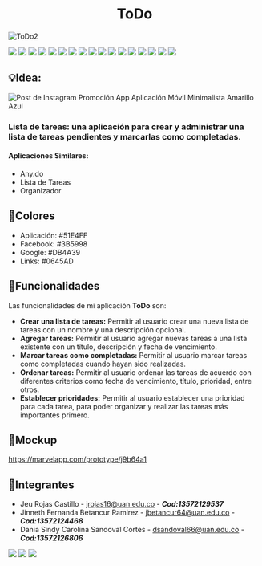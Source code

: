 <h1 align="center"> ToDo </h1>

![ToDo2](https://user-images.githubusercontent.com/90876062/232974613-69d8de40-8abb-4091-8b01-7b66d4dfa5f8.png)

<a href="https://github.com/JeuRC/ToDo/search?l=kotlin"><img src="https://img.shields.io/github/languages/count/JeuRC/ToDo?style=plastic" /></a>
<a href="https://github.com/JeuRC/ToDo/search?l=kotlin"><img src="https://img.shields.io/github/languages/top/JeuRC/ToDo?style=plastic" /></a>
<a href="https://github.com/JeuRC/ToDo/tree/main/app"><img src="https://img.shields.io/github/languages/code-size/JeuRC/ToDo?style=plastic" /></a>
<a href="https://github.com/JeuRC/ToDo"><img src="https://img.shields.io/github/directory-file-count/JeuRC/ToDo?style=plastic" /></a>
<a href="https://github.com/JeuRC/ToDo"><img src="(https://img.shields.io/github/repo-size/JeuRC/Todo?style=plastic" /></a>
<a href="https://github.com/JeuRC/ToDo/pulls?q=is%3Aopen+is%3Apr"><img src="https://img.shields.io/github/issues-pr/JeuRC/ToDo?style=plastic" /></a>
<a href="https://github.com/JeuRC/ToDo/pulls?q=is%3Apr+is%3Aclosed"><img src="https://img.shields.io/github/issues-pr-closed/JeuRC/ToDo?style=plastic" /></a>
<a href="https://github.com/JeuRC/ToDo/tags"><img src="https://img.shields.io/github/v/tag/JeuRC/ToDo?style=plastic" /></a>
<a href="https://github.com/JeuRC/ToDo"><img src="https://img.shields.io/github/commit-activity/w/JeuRC/ToDo?style=plastic" /></a>
<a href="https://github.com/JeuRC/ToDo/commits/main"><img src="https://img.shields.io/github/commit-activity/w/JeuRC/ToDo/main?label=commit%20activity%20main&style=plastic" /></a>
<a href="https://github.com/JeuRC/ToDo/commits/jeu"><img src="https://img.shields.io/github/commit-activity/w/JeuRC/ToDo/jeu?label=commit%20activity%20jeu&style=plastic" /></a>
<a href="https://github.com/JeuRC/ToDo/commits/jinneth"><img src="https://img.shields.io/github/commit-activity/w/JeuRC/ToDo/jinneth?label=commit%20activity%20jinneth&style=plastic" /></a>
<a href="https://github.com/JeuRC/ToDo/commits/carolina"><img src="https://img.shields.io/github/commit-activity/w/JeuRC/ToDo/carolina?label=commit%20activity%20carolina&style=plastic" /></a>
<a href="https://img.shields.io/github/forks/JeuRC/ToDo?style=social"><img src="https://img.shields.io/github/forks/JeuRC/ToDo?style=social" /></a>
<a href="https://github.com/JeuRC/ToDo"><img src="https://img.shields.io/github/stars/JeuRC/ToDo?style=social" /></a>
<a href="https://github.com/JeuRC/ToDo"><img src="https://img.shields.io/github/watchers/JeuRC/ToDO?style=social" /></a>
<a href="https://marvelapp.com/prototype/j9b64a1"><img src="https://img.shields.io/badge/STATUS-EN%20DESAROLLO-green" /></a>
## :bulb:Idea:
![Post de Instagram Promoción App Aplicación Móvil Minimalista Amarillo Azul](https://github.com/JeuRC/ToDo/assets/90876062/37da4908-a7b8-4b94-b26b-be0e04e6b8db)
### Lista de tareas: una aplicación para crear y administrar una lista de tareas pendientes y marcarlas como completadas.
#### Aplicaciones Similares:
- Any.do
- Lista de Tareas
- Organizador
## :art:Colores
- Aplicación: #51E4FF
- Facebook: #3B5998
- Google: #DB4A39
- Links: #0645AD
## :hammer:Funcionalidades
Las funcionalidades de mi aplicación **ToDo** son:
- **Crear una lista de tareas:** Permitir al usuario crear una nueva lista de tareas con un nombre y una descripción opcional.
- **Agregar tareas:** Permitir al usuario agregar nuevas tareas a una lista existente con un título, descripción y fecha de vencimiento.
- **Marcar tareas como completadas:** Permitir al usuario marcar tareas como completadas cuando hayan sido realizadas.
- **Ordenar tareas:** Permitir al usuario ordenar las tareas de acuerdo con diferentes criterios como fecha de vencimiento, título, prioridad, entre otros.
- **Establecer prioridades:** Permitir al usuario establecer una prioridad para cada tarea, para poder organizar y realizar las tareas más importantes primero.
## :iphone:Mockup
https://marvelapp.com/prototype/j9b64a1
## :busts_in_silhouette:Integrantes
- Jeu Rojas Castillo - <jrojas16@uan.edu.co> - ***Cod:13572129537***
- Jinneth Fernanda Betancur Ramirez - <jbetancur64@uan.edu.co> - ***Cod:13572124468***
- Dania Sindy Carolina Sandoval Cortes - <dsandoval66@uan.edu.co> - ***Cod:13572126806***
<!--<a href="https://github.com/JeuRC/ToDo/graphs/contributors"><img src="https://opencollective.com/Docusaurus/contributors.svg?width=890&button=false" /></a>-->
<a href="https://github.com/JeuRC/ToDo/network"><img src="https://github.com/JeuRC/ToDo/assets/90876062/e1d2ab8f-ce79-4776-ac02-0bad6e6daef8" border="0"></a>
<a href="https://github.com/JeuRC/ToDo/network"><img src="https://github.com/JeuRC/ToDo/assets/90876062/9cc9cf55-5708-4644-b57e-6843a53c1292" border="0"></a>
<a href="https://github.com/JeuRC/ToDo/network"><img src="https://github.com/JeuRC/ToDo/assets/90876062/d60cbc19-c316-4aed-9edd-47e5d693b566" border="0"></a>
